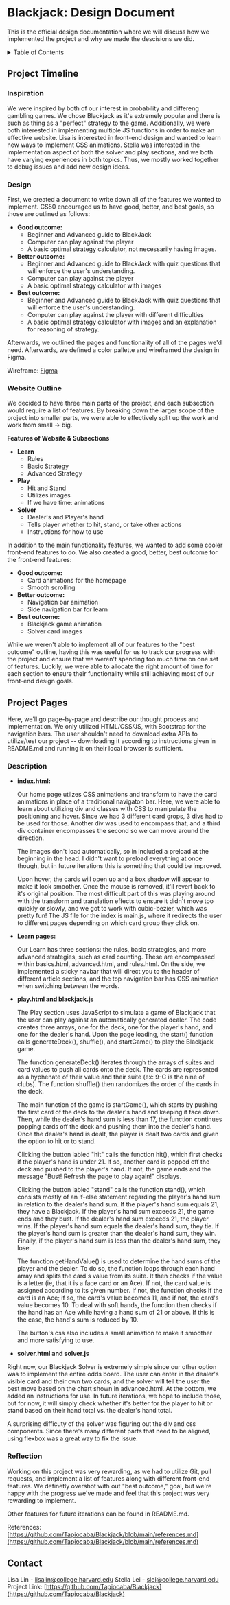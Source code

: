 # Blackjack: Design Document
This is the official design documentation where we will discuss how we implemented the project and why we made the descisions we did. 
 <!-- TABLE OF CONTENTS -->
<details>
  <summary>Table of Contents</summary>
  <ol>
    <li>
      <a href="#project-timeline">Project Timeline</a>
        <ul>
        <li><a href="#inspiration">Inspiration</a></li>
        <li><a href="#design">Design</a></li>
        </ul>
    </li>
    <li>
      <a href="#project-pages">Project Pages</a>
      <ul>
        <li><a href="#description">Description</a></li>
        <li><a href="#reflection">Reflection</a></li>
      </ul>
    </li>
    <li><a href="#contact">Contact</a></li>
  </ol>
</details>

<!-- PROJECT TIMELINE -->
## Project Timeline

### Inspiration
We were inspired by both of our interest in probability and differeng gambling games. We chose Blackjack as it's extremely popular and there is such as thing as a "perfect" strategy to the game. Additionally, we were both interested in implementing multiple JS functions in order to make an effective website. Lisa is interested in front-end design and wanted to learn new ways to implement CSS animations. Stella was interested in the implementation aspect of both the solver and play sections, and we both have varying experiences in both topics. Thus, we mostly worked together to debug issues and add new design ideas. 

<!-- DESIGN -->

### Design
First, we created a document to write down all of the features we wanted to implement. CS50 encouraged us to have good, better, and best goals, so those are outlined as follows:

* **Good outcome:**
  * Beginner and Advanced guide to BlackJack
  * Computer can play against the player
  * A basic optimal strategy calculator, not necessarily having images.
* **Better outcome:**
  * Beginner and Advanced guide to BlackJack with quiz questions that will enforce the user's understanding.
  * Computer can play against the player
  * A basic optimal strategy calculator with images
* **Best outcome:**
  * Beginner and Advanced guide to BlackJack with quiz questions that will enforce the user's understanding.
  * Computer can play against the player with different difficulties
  * A basic optimal strategy calculator with images and an explanation for reasoning of strategy.

Afterwards, we outlined the pages and functionality of all of the pages we'd need. Afterwards, we defined a color pallette and wireframed the design in Figma.

Wireframe: [Figma](https://www.figma.com/file/65yZhTHtTFDJooHU2cLqrN/Blackjack-for-CS50?node-id=0%3A1&t=6kb7p5gngK0dd5A2-1)

<!-- Website Outline -->
### Website Outline
We decided to have three main parts of the project, and each subsection would require a list of features. By breaking down the larger scope of the project into smaller parts, we were able to effectively split up the work and work from small -> big.

**Features of Website & Subsections**
* **Learn**
  * Rules
  * Basic Strategy
  * Advanced Strategy
* **Play**
  * Hit and Stand
  * Utilizes images
  * If we have time: animations
* **Solver**
  * Dealer's and Player's hand
  * Tells player whether to hit, stand, or take other actions
  * Instructions for how to use

In addition to the main functionality features, we wanted to add some cooler front-end features to do. We also created a good, better, best outcome for the front-end features:
* **Good outcome:**
  * Card animations for the homepage
  * Smooth scrolling
* **Better outcome:**
  * Navigation bar animation
  * Side navigation bar for learn
* **Best outcome:**
  * Blackjack game animation
  * Solver card images

While we weren't able to implement all of our features to the "best outcome" outline, having this was useful for us to track our progress with the project and ensure that we weren't spending too much time on one set of features. Luckily, we were able to allocate the right amount of time for each section to ensure their functionality while still achieving most of our front-end design goals.

<!-- PROJECT PAGES -->
## Project Pages

Here, we'll go page-by-page and describe our thought process and implementation. We only utilized HTML/CSS/JS, with Bootstrap for the navigation bars. The user shouldn't need to download extra APIs to utilize/test our project -- downloading it according to instructions given in README.md and running it on their local browser is sufficient.

<!-- USAGE EXAMPLES -->
###  Description

* **index.html:**

  Our home page utilzes CSS animations and transform to have the card animations in place of a traditional navigaton bar. Here, we were able to learn about utilizing div and classes with CSS to manipulate the positioning and hover. Since we had 3 different card grops, 3 divs had to be used for those. Another div was used to encompass that, and a third div container encompasses the second so we can move around the direction. 

  The images don't load automatically, so in included a preload at the beginning in the head. I didn't want to preload everything at once though, but in future iterations this is something that could be improved.

  Upon hover, the cards will open up and a box shadow will appear to make it look smoother. Once the mouse is removed, it'll revert back to it's original position. The most difficult part of this was playing around with the transform and translation effects to ensure it didn't move too quickly or slowly, and we got to work with cubic-bezier, which was pretty fun! The JS file for the index is main.js, where it redirects the user to different pages depending on which card group they click on.

* **Learn pages:**

  Our Learn has three sections: the rules, basic strategies, and more advanced strategies, such as card counting. These are encompassed within basics.html, advanced.html, and rules.html. On the side, we implemented a sticky navbar that will direct you to the header of different article sections, and the top navigation bar has CSS animation when switching between the words. 

* **play.html and blackjack.js**

  The Play section uses JavaScript to simulate a game of Blackjack that the user can play against an automatically generated dealer. The code creates three arrays, one for the deck, one for the player's hand, and one for the dealer's hand. Upon the page loading, the start() function calls generateDeck(), shuffle(), and startGame() to play the Blackjack game.

  The function generateDeck() iterates through the arrays of suites and card values to push all cards onto the deck. The cards are represented as a hyphenate of their value and their suite (ex: 9-C is the nine of clubs). The function shuffle() then randomizes the order of the cards in the deck.

  The main function of the game is startGame(), which starts by pushing the first card of the deck to the dealer's hand and keeping it face down. Then, while the dealer's hand sum is less than 17, the function continues popping cards off the deck and pushing them into the dealer's hand. Once the dealer's hand is dealt, the player is dealt two cards and given the option to hit or to stand.

  Clicking the button labled "hit" calls the function hit(), which first checks if the player's hand is under 21. If so, another card is popped off the deck and pushed to the player's hand. If not, the game ends and the message "Bust! Refresh the page to play again!" displays.

  Clicking the button labled "stand" calls the function stand(), which consists mostly of an if-else statement regarding the player's hand sum in relation to the dealer's hand sum. If the player's hand sum equals 21, they have a Blackjack. If the player's hand sum exceeds 21, the game ends and they bust. If the dealer's hand sum exceeds 21, the player wins. If the player's hand sum equals the dealer's hand sum, they tie. If the player's hand sum is greater than the dealer's hand sum, they win. Finally, if the player's hand sum is less than the dealer's hand sum, they lose.

  The function getHandValue() is used to determine the hand sums of the player and the dealer. To do so, the function loops through each hand array and splits the card's value from its suite. It then checks if the value is a letter (ie, that it is a face card or an Ace). If not, the card value is assigned according to its given number. If not, the function checks if the card is an Ace; if so, the card's value becomes 11, and if not, the card's value becomes 10. To deal with soft hands, the function then checks if the hand has an Ace while having a hand sum of 21 or above. If this is the case, the hand's sum is reduced by 10.

  The button's css also includes a small animation to make it smoother and more satisfying to use.

*  **solver.html and solver.js**

  Right now, our Blackjack Solver is extremely simple since our other option was to implement the entire odds board. The user can enter in the dealer's visible card and their own two cards, and the solver will tell the user the best move based on the chart shown in advanced.html. At the bottom, we added an instructions for use. In future iterations, we hope to include those, but for now, it will simply check whether it's better for the player to hit or stand based on their hand total vs. the dealer's hand total.

  A surprising difficuty of the solver was figuring out the div and css components. Since there's many different parts that need to be aligned, using flexbox was a great way to fix the issue.

### Reflection

Working on this project was very rewarding, as we had to utilize Git, pull requests, and implement a list of features along with different front-end features. We definetly overshot with out "best outcome," goal, but we're happy with the progress we've made and feel that this project was very rewarding to implement.

Other features for future iterations can be found in README.md.

References: [https://github.com/Tapiocaba/Blackjack/blob/main/references.md](https://github.com/Tapiocaba/Blackjack/blob/main/references.md)

<!-- CONTACT -->
## Contact

Lisa Lin - lisalin@college.harvard.edu
Stella Lei - slei@college.harvard.edu
Project Link: [https://github.com/Tapiocaba/Blackjack](https://github.com/Tapiocaba/Blackjack)